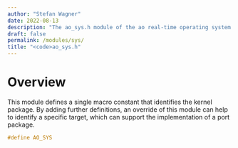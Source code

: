 ```yaml
---
author: "Stefan Wagner"
date: 2022-08-13
description: "The ao_sys.h module of the ao real-time operating system."
draft: false
permalink: /modules/sys/
title: "<code>ao_sys.h"
---
```


# Overview

This module defines a single macro constant that identifies the kernel package. By adding further definitions, an override of this module can help to identify a specific target, which can support the implementation of a port package.

```c
#define AO_SYS
```
